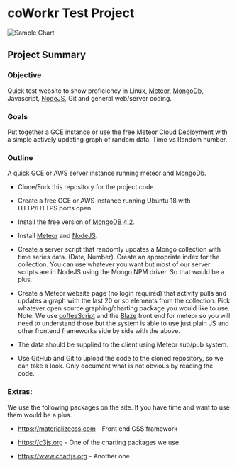 coWorkr Test Project
============

![Sample Chart](<https://github.com/coWorkr-InSights/codeProject/raw/master/sample.png>)

## Project Summary

### Objective
Quick test website to show proficiency in Linux, [Meteor](https://www.meteor.com), [MongoDb](https://docs.mongodb.com/manual/), Javascript, [NodeJS](https://nodejs.org), Git and general web/server coding.

### Goals
Put together a GCE instance or use the free [Meteor Cloud Deployment](https://www.meteor.com/cloud) with a simple actively updating graph of random data.  Time vs Random number.

### Outline
A quick GCE or AWS server instance running meteor and MongoDb.  

* Clone/Fork this repository for the project code.

* Create a free GCE or AWS instance running Ubuntu 18 with HTTP/HTTPS ports open.

* Install the free version of [MongoDB 4.2](https://docs.mongodb.com/manual/tutorial/install-mongodb-on-ubuntu/).

* Install [Meteor](https://www.meteor.com) and [NodeJS](https://nodejs.org).

* Create a server script that randomly updates a Mongo collection with time series data.  (Date, Number).  Create an appropriate index for the collection.  You can use whatever you want but most of our server scripts are in NodeJS using the Mongo NPM driver.  So that would be a plus.

* Create a Meteor website page (no login required) that activity pulls and updates a graph with the last 20 or so elements from the collection.  Pick whatever open source graphing/charting package you would like to use.  Note: We use [coffeeScript](https://coffeescript.org) and the [Blaze](http://blazejs.org) front end for meteor so you will need to understand those but the system is able to use just plain JS and other frontend frameworks side by side with the above. 

* The data should be supplied to the client using Meteor sub/pub system.

* Use GitHub and Git to upload the code to the cloned repository, so we can take a look.  Only document what is not obvious by reading the code.


### Extras:

We use the following packages on the site.  If you have time and want to use them would be a plus.

* https://materializecss.com - Front end CSS framework

* https://c3js.org - One of the charting packages we use.

* https://www.chartjs.org - Another one.
